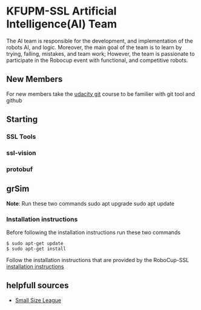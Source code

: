 # KFUPM-SSL Artificial Intelligence(AI) Team
The AI team is responsible for the development, and implementation of the robots AI, and logic. 
Moreover, the main goal of the team is to learn by trying, falling, mistakes, and team work; However,
the team is passionate to participate in the Robocup event with functional, and competitive robots.

## New Members
For new members take the [udacity git](https://www.udacity.com/course/version-control-with-git--ud123) course to be familier with git tool and github

## Starting


### SSL Tools


### ssl-vision


### protobuf


## grSim    
**Note**: Run these two commands sudo apt upgrade sudo apt update 

### Installation instructions
Before following the installation instructions run these two commands
```
$ sudo apt-get update
$ sudo apt-get install
```

Follow the installation instructions that are provided by the RoboCup-SSL [installation instructions](https://github.com/RoboCup-SSL/grSim/blob/master/INSTALL.md)

## helpfull sources
* [Small Size League](https://ssl.robocup.org)
